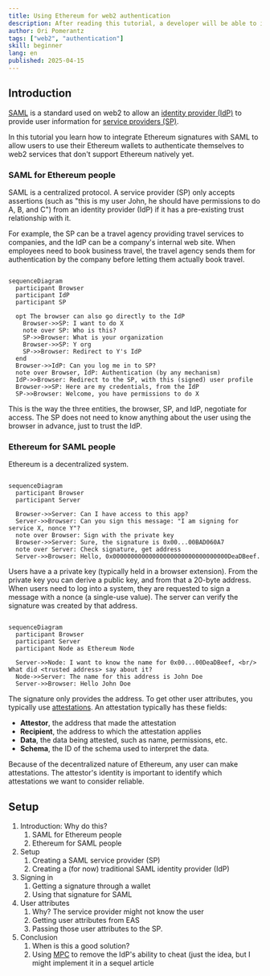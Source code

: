 ```yaml
---
title: Using Ethereum for web2 authentication
description: After reading this tutorial, a developer will be able to integrate Ethereum login (web3) with SAML login, a standard used in web2 to provide single sign-on and other related services. This allows access to web2 resources to be authenticated through Ethereum signatures, with the user attributes coming from attestations.
author: Ori Pomerantz
tags: ["web2", "authentication"]
skill: beginner
lang: en
published: 2025-04-15
---
```


## Introduction

[SAML](https://www.onelogin.com/learn/saml) is a standard used on web2 to allow an [identity provider (IdP)](https://en.wikipedia.org/wiki/Identity_provider#SAML_identity_provider) to provide user information for [service providers (SP)](https://en.wikipedia.org/wiki/Service_provider_(SAML)).

In this tutorial you learn how to integrate Ethereum signatures with SAML to allow users to use their Ethereum wallets to authenticate themselves to web2 services that don't support Ethereum natively yet.

### SAML for Ethereum people

SAML is a centralized protocol. A service provider (SP) only accepts assertions (such as "this is my user John, he should have permissions to do A, B, and C") from an identity provider (IdP) if it has a pre-existing trust relationship with it.

For example, the SP can be a travel agency providing travel services to companies, and the IdP can be a company's internal web site. When employees need to book business travel, the travel agency sends them for authentication by the company before letting them actually book travel.

```mermaid

sequenceDiagram
  participant Browser
  participant IdP
  participant SP

  opt The browser can also go directly to the IdP
    Browser->>SP: I want to do X
    note over SP: Who is this?
    SP->>Browser: What is your organization
    Browser->>SP: Y org
    SP->>Browser: Redirect to Y's IdP
  end
  Browser->>IdP: Can you log me in to SP?
  note over Browser, IdP: Authentication (by any mechanism)
  IdP->>Browser: Redirect to the SP, with this (signed) user profile
  Browser->>SP: Here are my credentials, from the IdP
  SP->>Browser: Welcome, you have permissions to do X
```

This is the way the three entities, the browser, SP, and IdP, negotiate for access. The SP does not need to know anything about the user using the browser in advance, just to trust the IdP.

### Ethereum for SAML people

Ethereum is a decentralized system. 

```mermaid

sequenceDiagram
  participant Browser
  participant Server

  Browser->>Server: Can I have access to this app?
  Server->>Browser: Can you sign this message: "I am signing for service X, nonce Y"?
  note over Browser: Sign with the private key
  Browser->>Server: Sure, the signature is 0x00...00BAD060A7
  note over Server: Check signature, get address
  Server->>Browser: Hello, 0x00000000000000000000000000000000DeaDBeef.
```

Users have a a private key (typically held in a browser extension). From the private key you can derive a public key, and from that a 20-byte address. When users need to log into a system, they are requested to sign a message with a nonce (a single-use value). The server can verify the signature was created by that address.

```mermaid

sequenceDiagram
  participant Browser
  participant Server
  participant Node as Ethereum Node

  Server->>Node: I want to know the name for 0x00...00DeaDBeef, <br/> What did <trusted address> say about it?
  Node->>Server: The name for this address is John Doe
  Server->>Browser: Hello John Doe
```

The signature only provides the address. To get other user attributes, you typically use [attestations](https://attest.org/). An attestation typically has these fields:

- **Attestor**, the address that made the attestation
- **Recipient**, the address to which the attestation applies
- **Data**, the data being attested, such as name, permissions, etc.
- **Schema**, the ID of the schema used to interpret the data.

Because of the decentralized nature of Ethereum, any user can make attestations. The attestor's identity is important to identify which attestations we want to consider reliable.

## Setup


1. Introduction: Why do this?
    1. SAML for Ethereum people
    1. Ethereum for SAML people
1. Setup
     1. Creating a SAML service provider (SP)
     1. Creating a (for now) traditional SAML identity provider (IdP)
1. Signing in
     1. Getting a signature through a wallet
     1. Using that signature for SAML
1. User attributes
     1. Why? The service provider might not know the user
     1. Getting user attributes from EAS
     1. Passing those user attributes to the SP.
1. Conclusion
      1. When is this a good solution?
      2. Using [MPC](https://ethresear.ch/c/cryptography/mpc/14) to remove the IdP's ability to cheat (just the idea, but I might implement it in a sequel article